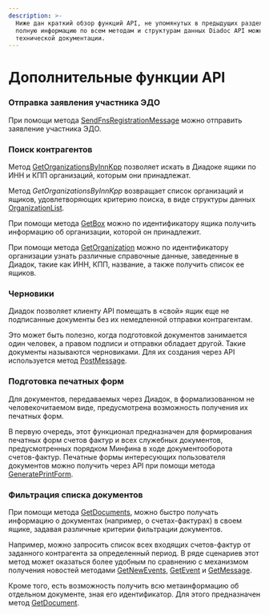 ```yaml
---
description: >-
  Ниже дан краткий обзор функций API, не упомянутых в предыдущих разделах. Более
  полную информацию по всем методам и структурам данных Diadoc API можно найти в
  технической документации.
---
```


# Дополнительные функции API

### Отправка заявления участника ЭДО

При помощи метода [SendFnsRegistrationMessage](http://api-docs.diadoc.ru/ru/latest/http/SendFnsRegistrationMessage.html) можно отправить заявление участника ЭДО.

### Поиск контрагентов

Метод [GetOrganizationsByInnKpp](http://api-docs.diadoc.ru/ru/latest/http/GetOrganizationsByInnKpp.html) позволяет искать в Диадоке ящики по ИНН и КПП организаций, которым они принадлежат.

Метод _GetOrganizationsByInnKpp_ возвращает список организаций и ящиков, удовлетворяющих критерию поиска, в виде структуры данных [OrganizationList](http://api-docs.diadoc.ru/ru/latest/proto/Organization.html).

При помощи метода [GetBox](http://api-docs.diadoc.ru/ru/latest/http/GetBox.html) можно по идентификатору ящика получить информацию об организации, которой он принадлежит.

При помощи метода [GetOrganization](http://api-docs.diadoc.ru/ru/latest/http/GetOrganization.html) можно по идентификатору организации узнать различные справочные данные, заведенные в Диадок, такие как ИНН, КПП, название, а также получить список ее ящиков.

### Черновики

Диадок позволяет клиенту API помещать в «свой» ящик еще не подписанные документы без их немедленной отправки контрагентам.

Это может быть полезно, когда подготовкой документов занимается один человек, а правом подписи и отправки обладает другой. Такие документы называются черновиками. Для их создания через API используется метод [PostMessage](http://api-docs.diadoc.ru/ru/latest/http/PostMessage.html).

### Подготовка печатных форм

Для документов, передаваемых через Диадок, в формализованном не человекочитаемом виде, предусмотрена возможность получения их печатных форм.

В первую очередь, этот функционал предназначен для формирования печатных форм счетов фактур и всех служебных документов, предусмотренных порядком Минфина в ходе документооборота счетов-фактур. Печатные формы интересующих пользователя документов можно получить через API при помощи метода [GeneratePrintForm](http://api-docs.diadoc.ru/ru/latest/http/GeneratePrintForm.html).

### Фильтрация списка документов

При помощи метода [GetDocuments](http://api-docs.diadoc.ru/ru/latest/http/GetDocuments.html), можно быстро получать информацию о документах \(например, о счетах-фактурах\) в своем ящике, задавая различные критерии фильтрации документов.

Например, можно запросить список всех входящих счетов-фактур от заданного контрагента за определенный период. В ряде сценариев этот метод может оказаться более удобным по сравнению с механизмом получения новостей методами [GetNewEvents](http://api-docs.diadoc.ru/ru/latest/http/GetNewEvents.html), [GetEvent](http://api-docs.diadoc.ru/ru/latest/http/GetEvent.html) и [GetMessage](http://api-docs.diadoc.ru/ru/latest/http/GetMessage.html).

Кроме того, есть возможность получить всю метаинформацию об отдельном документе, зная его идентификатор. Для этого предназначен метод [GetDocument](http://api-docs.diadoc.ru/ru/latest/http/GetDocument.html).

